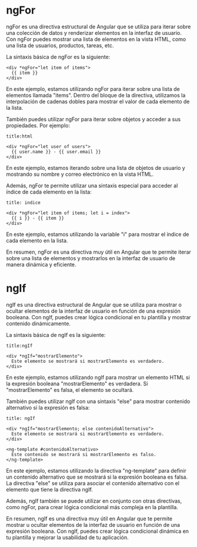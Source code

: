 # ngFor

ngFor es una directiva estructural de Angular que se utiliza para iterar sobre una colección de datos y renderizar elementos en la interfaz de usuario. Con ngFor puedes mostrar una lista de elementos en la vista HTML, como una lista de usuarios, productos, tareas, etc.

La sintaxis básica de ngFor es la siguiente:

```
<div *ngFor="let item of items">
  {{ item }}
</div>
```

En este ejemplo, estamos utilizando ngFor para iterar sobre una lista de elementos llamada "items". Dentro del bloque de la directiva, utilizamos la interpolación de cadenas dobles para mostrar el valor de cada elemento de la lista.

También puedes utilizar ngFor para iterar sobre objetos y acceder a sus propiedades. Por ejemplo:

```ad-important
title:html
```
```
<div *ngFor="let user of users">
  {{ user.name }} - {{ user.email }}
</div>
```

En este ejemplo, estamos iterando sobre una lista de objetos de usuario y mostrando su nombre y correo electrónico en la vista HTML.

Además, ngFor te permite utilizar una sintaxis especial para acceder al índice de cada elemento en la lista:

```ad-important
title: indice
```
```
<div *ngFor="let item of items; let i = index">
  {{ i }} - {{ item }}
</div>
```

En este ejemplo, estamos utilizando la variable "i" para mostrar el índice de cada elemento en la lista.

En resumen, ngFor es una directiva muy útil en Angular que te permite iterar sobre una lista de elementos y mostrarlos en la interfaz de usuario de manera dinámica y eficiente.

# ngIf

ngIf es una directiva estructural de Angular que se utiliza para mostrar o ocultar elementos de la interfaz de usuario en función de una expresión booleana. Con ngIf, puedes crear lógica condicional en tu plantilla y mostrar contenido dinámicamente.

La sintaxis básica de ngIf es la siguiente:

```ad-important
title:ngIf
```
```
<div *ngIf="mostrarElemento">
  Este elemento se mostrará si mostrarElemento es verdadero.
</div>
```

En este ejemplo, estamos utilizando ngIf para mostrar un elemento HTML si la expresión booleana "mostrarElemento" es verdadera. Si "mostrarElemento" es falsa, el elemento se ocultará.

También puedes utilizar ngIf con una sintaxis "else" para mostrar contenido alternativo si la expresión es falsa:

```ad-example
title: ngIf
```
```
<div *ngIf="mostrarElemento; else contenidoAlternativo">
  Este elemento se mostrará si mostrarElemento es verdadero.
</div>

<ng-template #contenidoAlternativo>
  Este contenido se mostrará si mostrarElemento es falso.
</ng-template>
```

En este ejemplo, estamos utilizando la directiva "ng-template" para definir un contenido alternativo que se mostrará si la expresión booleana es falsa. La directiva "else" se utiliza para asociar el contenido alternativo con el elemento que tiene la directiva ngIf.

Además, ngIf también se puede utilizar en conjunto con otras directivas, como ngFor, para crear lógica condicional más compleja en la plantilla.

En resumen, ngIf es una directiva muy útil en Angular que te permite mostrar u ocultar elementos de la interfaz de usuario en función de una expresión booleana. Con ngIf, puedes crear lógica condicional dinámica en tu plantilla y mejorar la usabilidad de tu aplicación.

